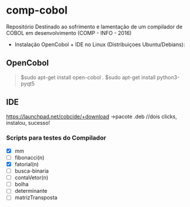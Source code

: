 # comp-cobol
Repositório Destinado ao sofrimento e lamentação de um compilador de COBOL em desenvolvimento (COMP - INFO - 2016)

- Instalação OpenCobol + IDE no Linux (Distribuiçoes Ubuntu/Debians): 

OpenCobol
---

> $sudo apt-get install open-cobol
.
> $sudo apt-get install python3-pyqt5

IDE
----
https://launchpad.net/cobcide/+download
->pacote .deb //dois clicks, instalou, sucesso!

### Scripts para testes do Compilador

- [x] mm
- [ ] fibonacci(n)
- [x] fatorial(n)
- [ ] busca-binaria
- [ ] contaVetor(n) 
- [ ] bolha
- [ ] determinante
- [ ] matrizTransposta
